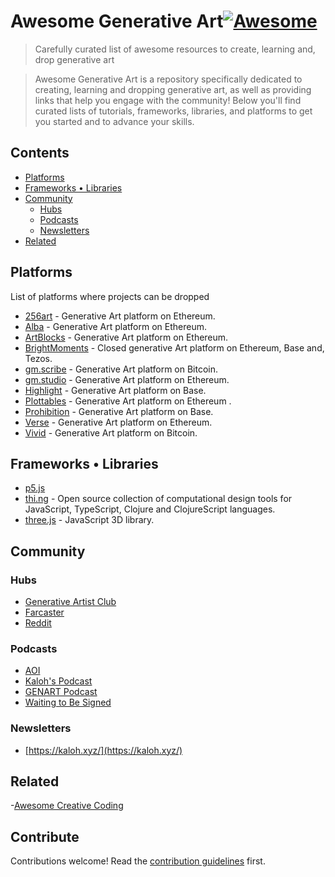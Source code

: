 # Awesome Generative Art[![Awesome](https://awesome.re/badge.svg)](https://awesome.re)

> Carefully curated list of awesome resources to create, learning and, drop generative art

> Awesome Generative Art is a repository specifically dedicated to creating, learning and dropping generative art, as well as providing links that help you engage with the community! Below you&#39;ll find curated lists of tutorials, frameworks, libraries, and platforms to get you started and to advance your skills.

## Contents

- [Platforms](#platforms)
- [Frameworks • Libraries](#frameworks--libraries)
- [Community](#community)
  - [Hubs](#hubs)
  - [Podcasts](#podcasts)
  - [Newsletters](#newsletters)
- [Related](#related)

## Platforms

List of platforms where projects can be dropped

- [256art](https://256art.com/) - Generative Art platform on Ethereum.
- [Alba](https://www.alba.art/) - Generative Art platform on Ethereum.
- [ArtBlocks](https://www.artblocks.io/) - Generative Art platform on Ethereum.
- [BrightMoments](https://www.brightmoments.io/) - Closed generative Art platform on Ethereum, Base and, Tezos.
- [gm.scribe](https://www.gmscribe.art/) - Generative Art platform on Bitcoin.
- [gm.studio](https://www.gmstudio.art/) - Generative Art platform on Ethereum.
- [Highlight](https://highlight.xyz/) - Generative Art platform on Base.
- [Plottables](https://plottables.io/) - Generative Art platform on Ethereum .
- [Prohibition](https://prohibition.art/) - Generative Art platform on Base.
- [Verse](https://verse.works/released) - Generative Art platform on Ethereum.
- [Vivid](https://www.vivid.gallery/) - Generative Art platform on Bitcoin.

## Frameworks • Libraries

- [p5.js](https://p5js.org/)
- [thi.ng](http://thi.ng/) - Open source collection of computational design tools for JavaScript, TypeScript, Clojure and ClojureScript languages.
- [three.js](https://threejs.org/) - JavaScript 3D library.

## Community

### Hubs

- [Generative Artist Club](https://www.genartclub.com/)
- [Farcaster](https://warpcast.com/~/channel/gen-art)
- [Reddit](https://www.reddit.com/r/generative/)

### Podcasts

- [AOI](https://www.youtube.com/@artoninternet)
- [Kaloh's Podcast](https://www.youtube.com/channel/UCRQTtg0ODLE7UGfkBUcVPwg)
- [GENART Podcast](https://art.camilleroux.com/genart-podcast/)
- [Waiting to Be Signed](https://podcasters.spotify.com/pod/show/waitingtobesigned)

### Newsletters

- [https://kaloh.xyz/](https://kaloh.xyz/)

## Related

-[Awesome Creative Coding](https://github.com/terkelg/awesome-creative-coding)

## Contribute

Contributions welcome! Read the [contribution guidelines](contributing.md) first.
